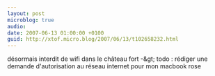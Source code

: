```yaml
---
layout: post
microblog: true
audio: 
date: 2007-06-13 01:00:00 +0100
guid: http://xtof.micro.blog/2007/06/13/t102658232.html
---
```

désormais interdit de wifi dans le château fort -&amp;gt;  todo : rédiger une demande d'autorisation au réseau internet pour mon macbook rose
